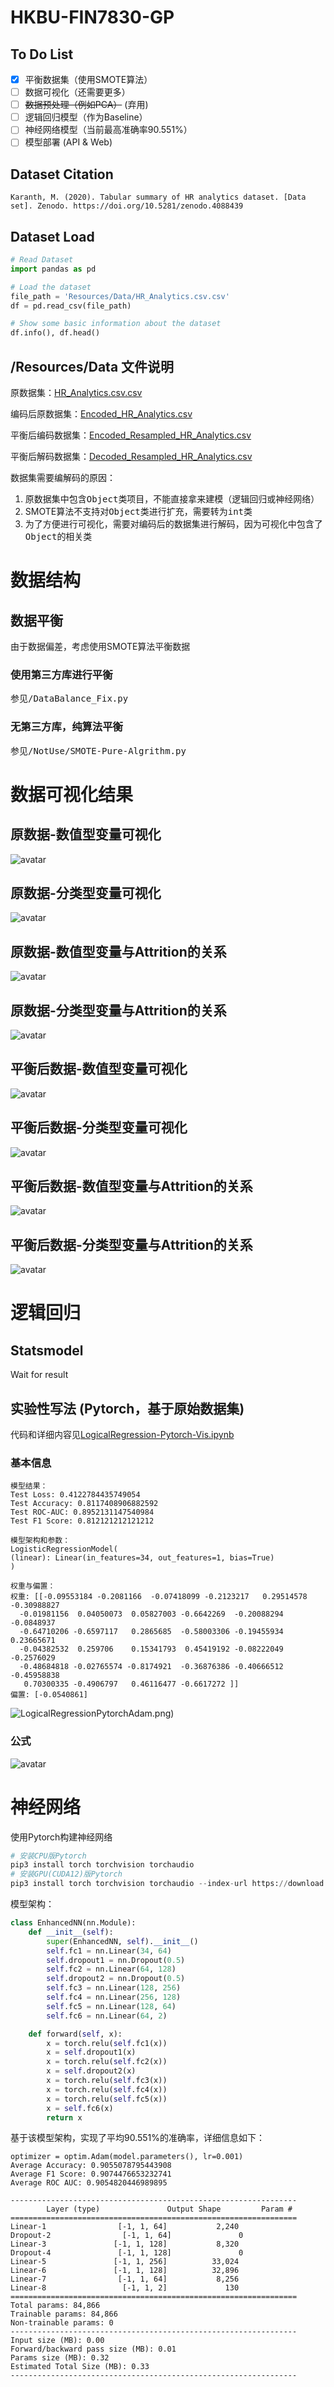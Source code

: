 # HKBU-FIN7830-GP

## To Do List
- [x] 平衡数据集（使用SMOTE算法）
- [ ] 数据可视化（还需要更多）
- [ ] ~~数据预处理（例如PCA）~~ (弃用)
- [ ] 逻辑回归模型（作为Baseline）
- [ ] 神经网络模型（当前最高准确率90.551%）
- [ ] 模型部署 (API & Web)

## Dataset Citation
```
Karanth, M. (2020). Tabular summary of HR analytics dataset. [Data set]. Zenodo. https://doi.org/10.5281/zenodo.4088439
```
## Dataset Load

```python
# Read Dataset
import pandas as pd

# Load the dataset
file_path = 'Resources/Data/HR_Analytics.csv.csv'
df = pd.read_csv(file_path)

# Show some basic information about the dataset
df.info(), df.head()
```
## /Resources/Data 文件说明
原数据集：[HR_Analytics.csv.csv](Resources%2FData%2FHR_Analytics.csv.csv)

编码后原数据集：[Encoded_HR_Analytics.csv](Resources%2FData%2FEncoded_HR_Analytics.csv)

平衡后编码数据集：[Encoded_Resampled_HR_Analytics.csv](Resources%2FData%2FEncoded_Resampled_HR_Analytics.csv)

平衡后解码数据集：[Decoded_Resampled_HR_Analytics.csv](Resources%2FData%2FDecoded_Resampled_HR_Analytics.csv)

数据集需要编解码的原因：
1. 原数据集中包含<kbd>Object</kbd>类项目，不能直接拿来建模（逻辑回归或神经网络）
2. SMOTE算法不支持对<kbd>Object</kbd>类进行扩充，需要转为<kbd>int</kbd>类
3. 为了方便进行可视化，需要对编码后的数据集进行解码，因为可视化中包含了<kbd>Object</kbd>的相关类

# 数据结构
## 数据平衡
由于数据偏差，考虑使用SMOTE算法平衡数据
### 使用第三方库进行平衡
参见<kbd>/DataBalance_Fix.py</kbd>

### 无第三方库，纯算法平衡
参见<kbd>/NotUse/SMOTE-Pure-Algrithm.py</kbd>

# 数据可视化结果
## 原数据-数值型变量可视化
![avatar](Resources/IMG/RawDataBasic1.png)
## 原数据-分类型变量可视化
![avatar](Resources/IMG/RawDataBasic2.png)
## 原数据-数值型变量与Attrition的关系
![avatar](Resources/IMG/RawDataRelation1.png)
## 原数据-分类型变量与Attrition的关系
![avatar](Resources/IMG/RawDataRelation2.png)
## 平衡后数据-数值型变量可视化
![avatar](Resources/IMG/BalanceDataBasic1.png)
## 平衡后数据-分类型变量可视化
![avatar](Resources/IMG/BalanceDataBasic2.png)
## 平衡后数据-数值型变量与Attrition的关系
![avatar](Resources/IMG/BalanceDataRelation1.png)
## 平衡后数据-分类型变量与Attrition的关系
![avatar](Resources/IMG/BalanceDataRelation2.png)

# 逻辑回归
## Statsmodel
Wait for result


## 实验性写法 (Pytorch，基于原始数据集)
代码和详细内容见[LogicalRegression-Pytorch-Vis.ipynb](NotUse%2FLogicalRegression-Pytorch-Vis.ipynb)
### 基本信息
```
模型结果：
Test Loss: 0.4122784435749054
Test Accuracy: 0.8117408906882592
Test ROC-AUC: 0.8952131147540984
Test F1 Score: 0.812121212121212

模型架构和参数：
LogisticRegressionModel(
(linear): Linear(in_features=34, out_features=1, bias=True)
)

权重与偏置：
权重: [[-0.09553184 -0.2081166  -0.07418099 -0.2123217   0.29514578 -0.30988827
  -0.01981156  0.04050073  0.05827003 -0.6642269  -0.20088294 -0.0848937
  -0.64710206 -0.6597117   0.2865685  -0.58003306 -0.19455934  0.23665671
  -0.04382532  0.259706    0.15341793  0.45419192 -0.08222049 -0.2576029
  -0.48684818 -0.02765574 -0.8174921  -0.36876386 -0.40666512 -0.45958838
   0.70300335 -0.4906797   0.46116477 -0.6617272 ]]
偏置: [-0.0540861]
```
![LogicalRegressionPytorchAdam.png](Resources%2FIMG%2FLogicalRegressionPytorchAdam.png))

### 公式
![avatar](Resources/IMG/LRfunction.png)

# 神经网络
使用Pytorch构建神经网络
```python
# 安装CPU版Pytorch
pip3 install torch torchvision torchaudio
# 安装GPU(CUDA12)版Pytorch
pip3 install torch torchvision torchaudio --index-url https://download.pytorch.org/whl/cu121
```
模型架构：
```python
class EnhancedNN(nn.Module):
    def __init__(self):
        super(EnhancedNN, self).__init__()
        self.fc1 = nn.Linear(34, 64)
        self.dropout1 = nn.Dropout(0.5)
        self.fc2 = nn.Linear(64, 128)
        self.dropout2 = nn.Dropout(0.5)
        self.fc3 = nn.Linear(128, 256)
        self.fc4 = nn.Linear(256, 128)
        self.fc5 = nn.Linear(128, 64)
        self.fc6 = nn.Linear(64, 2)

    def forward(self, x):
        x = torch.relu(self.fc1(x))
        x = self.dropout1(x)
        x = torch.relu(self.fc2(x))
        x = self.dropout2(x)
        x = torch.relu(self.fc3(x))
        x = torch.relu(self.fc4(x))
        x = torch.relu(self.fc5(x))
        x = self.fc6(x)
        return x
```
基于该模型架构，实现了平均90.551%的准确率，详细信息如下：
```
optimizer = optim.Adam(model.parameters(), lr=0.001)
Average Accuracy: 0.9055078795443908
Average F1 Score: 0.9074476653232741
Average ROC AUC: 0.9054820446989895
```
```
----------------------------------------------------------------
        Layer (type)               Output Shape         Param #
================================================================
Linear-1                [-1, 1, 64]           2,240
Dropout-2                [-1, 1, 64]               0
Linear-3               [-1, 1, 128]           8,320
Dropout-4               [-1, 1, 128]               0
Linear-5               [-1, 1, 256]          33,024
Linear-6               [-1, 1, 128]          32,896
Linear-7                [-1, 1, 64]           8,256
Linear-8                 [-1, 1, 2]             130
================================================================
Total params: 84,866
Trainable params: 84,866
Non-trainable params: 0
----------------------------------------------------------------
Input size (MB): 0.00
Forward/backward pass size (MB): 0.01
Params size (MB): 0.32
Estimated Total Size (MB): 0.33
----------------------------------------------------------------
```